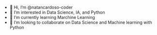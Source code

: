 - 👋 Hi, I’m @natancardoso-coder
- 👀 I’m interested in Data Science, IA, and Python
- 🌱 I’m currently learning Marchine Learning
- 💞️ I’m looking to collaborate on Data Science and Machine learning with Python 

<!---
natancardoso-coder/natancardoso-coder is a ✨ special ✨ repository because its `README.md` (this file) appears on your GitHub profile.
You can click the Preview link to take a look at your changes.
--->
